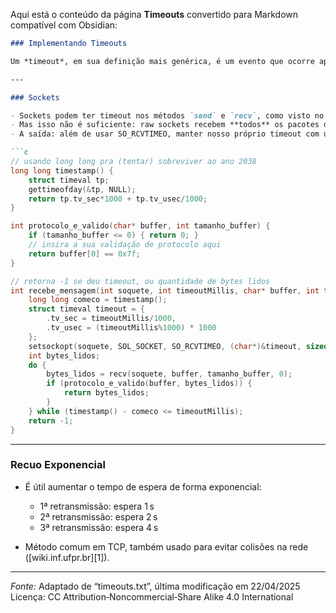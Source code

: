 Aqui está o conteúdo da página **Timeouts** convertido para Markdown compatível com Obsidian:

````markdown
### Implementando Timeouts

Um *timeout*, em sua definição mais genérica, é um evento que ocorre após um determinado tempo. Se especifica um determinado tempo (timeout interval), e depois desse tempo algo acontece. No contexto de redes, isso é importante porque podemos enviar uma mensagem e não obter confirmação—o que justifica retransmissões. Matematicamente, é impossível garantir que a outra parte recebeu a mensagem (problema dos dois generais), mas é razoável tentar :contentReference[oaicite:1]{index=1}.

---

### Sockets

- Sockets podem ter timeout nos métodos `send` e `recv`, como visto no artigo de raw sockets.
- Mas isso não é suficiente: raw sockets recebem **todos** os pacotes da interface, mesmo os irrelevantes, reiniciando o timeout.
- A saída: além de usar SO_RCVTIMEO, manter nosso próprio timeout com um relógio interno :contentReference[oaicite:2]{index=2}.

```c
// usando long long pra (tentar) sobreviver ao ano 2038
long long timestamp() {
    struct timeval tp;
    gettimeofday(&tp, NULL);
    return tp.tv_sec*1000 + tp.tv_usec/1000;
}

int protocolo_e_valido(char* buffer, int tamanho_buffer) {
    if (tamanho_buffer <= 0) { return 0; }
    // insira a sua validação de protocolo aqui
    return buffer[0] == 0x7f;
}

// retorna -1 se deu timeout, ou quantidade de bytes lidos
int recebe_mensagem(int soquete, int timeoutMillis, char* buffer, int tamanho_buffer) {
    long long comeco = timestamp();
    struct timeval timeout = {
        .tv_sec = timeoutMillis/1000,
        .tv_usec = (timeoutMillis%1000) * 1000
    };
    setsockopt(soquete, SOL_SOCKET, SO_RCVTIMEO, (char*)&timeout, sizeof(timeout));
    int bytes_lidos;
    do {
        bytes_lidos = recv(soquete, buffer, tamanho_buffer, 0);
        if (protocolo_e_valido(buffer, bytes_lidos)) { 
            return bytes_lidos; 
        }
    } while (timestamp() - comeco <= timeoutMillis);
    return -1;
}
````

---

### Recuo Exponencial

* É útil aumentar o tempo de espera de forma exponencial:

  * 1ª retransmissão: espera 1 s
  * 2ª retransmissão: espera 2 s
  * 3ª retransmissão: espera 4 s
* Método comum em TCP, também usado para evitar colisões na rede ([wiki.inf.ufpr.br][1]).

---

*Fonte:* Adaptado de “timeouts.txt”, última modificação em 22/04/2025&#x20;
Licença: CC Attribution‑Noncommercial‑Share Alike 4.0 International